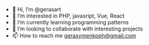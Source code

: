 - 👋 Hi, I’m @gerasart
- 👀 I’m interested in PHP, javasript, Vue, React
- 🌱 I’m currently learning programming patterns
- 💞️ I’m looking to collaborate with interesting projects
- 📫 How to reach me gerasymenkoph@gmail.com

<!---
gerasart/gerasart is a ✨ special ✨ repository because its `README.md` (this file) appears on your GitHub profile.
You can click the Preview link to take a look at your changes.
--->
